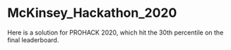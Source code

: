 # McKinsey_Hackathon_2020

Here is a solution for PROHACK 2020, which hit the 30th percentile on the final leaderboard.
